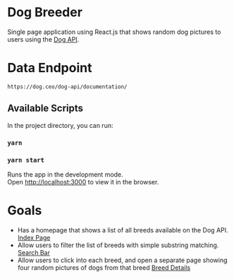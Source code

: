 # Dog Breeder

Single page application using React.js that shows random dog
pictures to users using the [Dog API](https://dog.ceo/dog-api/documentation/).

# Data Endpoint

`https://dog.ceo/dog-api/documentation/`

## Available Scripts

In the project directory, you can run:

### `yarn`

### `yarn start`

Runs the app in the development mode.\
Open [http://localhost:3000](http://localhost:3000) to view it in the browser.

# Goals

- Has a homepage that shows a list of all breeds available on the Dog API.
  [Index Page](dog-breeder/src/assets/index.png)
- Allow users to filter the list of breeds with simple substring matching.
  [Search Bar](dog-breeder/src/assets/search.png)
- Allow users to click into each breed, and open a separate page showing four random pictures of dogs from that breed
  [Breed Details](dog-breeder/src/assets/breed-details.png)
